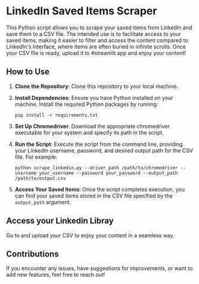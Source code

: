 # LinkedIn Saved Items Scraper

This Python script allows you to scrape your saved items from LinkedIn and save them to a CSV file. The intended use is to facilitate access to your saved items, making it easier to filter and access the content compared to LinkedIn's interface, where items are often buried in infinite scrolls.
Once your CSV file is ready, upload it to #streamlit app and enjoy your content! 

## How to Use

1. **Clone the Repository**: Clone this repository to your local machine.

2. **Install Dependencies**: Ensure you have Python installed on your machine. Install the required Python packages by running:
    ```
    pip install -r requirements.txt
    ```

3. **Set Up Chromedriver**: Download the appropriate chromedriver executable for your system and specify its path in the script.

4. **Run the Script**: Execute the script from the command line, providing your LinkedIn username, password, and desired output path for the CSV file. For example:
    ```
    python scrape_linkedin.py --driver_path /path/to/chromedriver --username your_username --password your_password --output_path /path/to/output.csv
    ```

5. **Access Your Saved Items**: Once the script completes execution, you can find your saved items stored in the CSV file specified by the `output_path` argument.

## Access your Linkedin Libray

Go to and upload your CSV to enjoy your content in a seamless way.

## Contributions

If you encounter any issues, have suggestions for improvements, or want to add new features, feel free to reach out!
